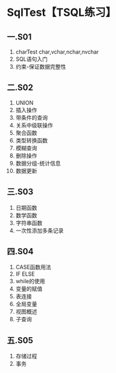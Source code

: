 # SqlTest【TSQL练习】 
## 一.S01
1. charTest
char,vchar,nchar,nvchar
2. SQL语句入门
3. 约束-保证数据完整性

## 二.S02 
1. UNION
2. 插入操作
3. 带条件的查询
4. 关系中级联操作
5. 聚合函数
6. 类型转换函数
7. 模糊查询
8. 删除操作
9. 数据分组-统计信息
10. 数据更新


## 三.S03 
1. 日期函数
2. 数学函数
3. 字符串函数
4. 一次性添加多条记录


## 四.S04 
1. CASE函数用法
2. IF ELSE
3. while的使用
4. 变量的赋值
5. 表连接
6. 全局变量
7. 视图概述
8. 子查询


## 五.S05 
1. 存储过程
2. 事务